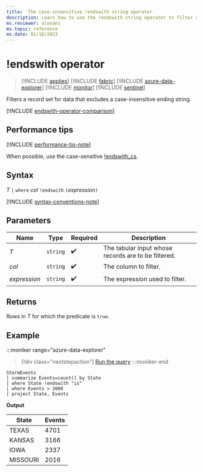 ```yaml
---
title:  The case-insensitive !endswith string operator
description: Learn how to use the !endswith string operator to filter records for data that excludes a case-insensitive ending string.
ms.reviewer: alexans
ms.topic: reference
ms.date: 01/10/2023
---
```

# !endswith operator

> [!INCLUDE [applies](../includes/applies-to-version/applies.md)] [!INCLUDE [fabric](../includes/applies-to-version/fabric.md)] [!INCLUDE [azure-data-explorer](../includes/applies-to-version/azure-data-explorer.md)] [!INCLUDE [monitor](../includes/applies-to-version/monitor.md)] [!INCLUDE [sentinel](../includes/applies-to-version/sentinel.md)]

Filters a record set for data that excludes a case-insensitive ending string.

[!INCLUDE [endswith-operator-comparison](../includes/endswith-operator-comparison.md)]

## Performance tips

[!INCLUDE [performance-tip-note](../includes/performance-tip-note.md)]

When possible, use the case-sensitive [!endswith_cs](not-endswith-cs-operator.md).

## Syntax

*T* `|` `where` *col* `!endswith` `(`*expression*`)`

[!INCLUDE [syntax-conventions-note](../includes/syntax-conventions-note.md)]

## Parameters

| Name | Type | Required | Description |
|--|--|--|--|
| *T* | `string` |  :heavy_check_mark:| The tabular input whose records are to be filtered. |
| *col* | `string` |  :heavy_check_mark: | The column to filter. |
| *expression* | `string` |  :heavy_check_mark: | The expression used to filter. |

## Returns

Rows in *T* for which the predicate is `true`.

## Example

:::moniker range="azure-data-explorer"
> [!div class="nextstepaction"]
> <a href="https://dataexplorer.azure.com/clusters/help/databases/Samples?query=H4sIAAAAAAAAAwsuyS/KdS1LzSsp5qpRKC7NzU0syqxKVYAI2Sbnl+aVaGgqJFUqBJcklqQC1ZRnpBalQngKiql5KcXlmSUZCkqZxUpwSYhmBTsFIwMDA6BoQVF+VmpyCUSTDlQaADTefzN6AAAA" target="_blank">Run the query</a>
:::moniker-end

```kusto
StormEvents
| summarize Events=count() by State
| where State !endswith "is"
| where Events > 2000
| project State, Events
```

**Output**

|State|Events|
|--|--|
|TEXAS|4701|
|KANSAS|3166|
|IOWA|2337|
|MISSOURI|2016|
